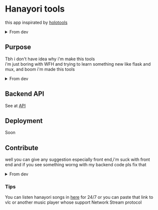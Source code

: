 # Hanayori tools

this app inspirated by [holotools](https://github.com/holofans/holoapi/tree/develop) 
<details>
 <summary>From dev</summary>
 actually i use youtube crawler from holotools and modify some code,so big thx Dragonjet whos build awesome tools and make it GPL
</details>

## Purpose
Tbh i don't have idea why i'm make this tools  
i'm just boring with WFH and trying to learn something new like flask and mux, and boom i'm made this tools 

<details>
 <summary>From dev</summary>
    why i make this? why not
</details>  

## Backend API
See at [API](https://github.com/JustHumanz/Hanayori_Tools/tree/stable/service/api/README.md)


## Deployment
Soon


## Contribute
well you can give any suggestion especially front end,i'm suck with front end and if you see something worng with my backend code pls fix that
<details>
<summary>From dev</summary>
you have nice concept but don't know to use github,you can send it to my email Aldinsetiawan99@Gmail.com and if you want to make tools like this but don't have any resource you can PM me,maybe i can help it 
</details>

### Tips
You can listen hanayori songs in [here](https://dev.justhumanz.me/stream) for 24/7 or you can paste that link to vlc or another music player whose support Network Stream protocol